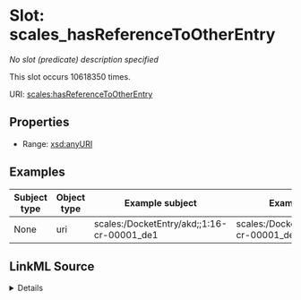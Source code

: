 

# Slot: scales_hasReferenceToOtherEntry


_No slot (predicate) description specified_






This slot occurs 10618350 times.


URI: [scales:hasReferenceToOtherEntry](http://schemas.scales-okn.org/rdf/scales#hasReferenceToOtherEntry)



<!-- no inheritance hierarchy -->








## Properties

* Range: [xsd:anyURI](http://www.w3.org/2001/XMLSchema#anyURI)






## Examples

| Subject type | Object type | Example subject | Example object | Occurrences |
| --- | --- | --- | --- | --- |
| None | uri | scales:/DocketEntry/akd;;1:16-cr-00001_de1 | scales:/DocketEntry/akd;;1:16-cr-00001_de0 | 10618350 |




## LinkML Source

<details>

```yaml
name: scales_hasReferenceToOtherEntry
annotations:
  count:
    tag: count
    value: 10618350
  uri:
    tag: uri
    value: 10618350
description: No slot (predicate) description specified
examples:
- object:
    example_object: scales:/DocketEntry/akd;;1:16-cr-00001_de0
    example_object_type: uri
    example_predicate: scales:hasReferenceToOtherEntry
    example_subject: scales:/DocketEntry/akd;;1:16-cr-00001_de1
    example_subject_type: None
from_schema: scales-kg
rank: 1000
slot_uri: scales:hasReferenceToOtherEntry
alias: scales_hasReferenceToOtherEntry
range: uri

```
</details>